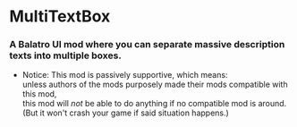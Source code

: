# MultiTextBox
### A Balatro UI mod where you can separate massive description texts into multiple boxes.
* Notice: This mod is passively supportive, which means:  
 unless authors of the mods purposely made their mods compatible with this mod,  
 this mod will _not_ be able to do anything if no compatible mod is around.  
 (But it won't crash your game if said situation happens.)
